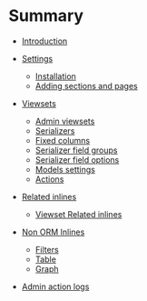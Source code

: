 # Summary

- [Introduction](introduction.md)

- [Settings]()

  - [Installation](settings/installation.md)
  - [Adding sections and pages](settings/adding.md)

- [Viewsets]()
  
  - [Admin viewsets](viewsets/main.md)
  - [Serializers](viewsets/serializers.md)
  - [Fixed columns](viewsets/fixed_columns.md)
  - [Serializer field groups](viewsets/groups.md)
  - [Serializer field options](viewsets/field_options.md)
  - [Models settings](viewsets/models_settings.md)
  - [Actions](viewsets/actions.md)

- [Related inlines]()

  - [Viewset Related inlines](related/inlines.md)

- [Non ORM Inlines]()

  - [Filters](inline/filters.md)
  - [Table](inline/table.md)
  - [Graph](inline/graph.md)

- [Admin action logs]()
